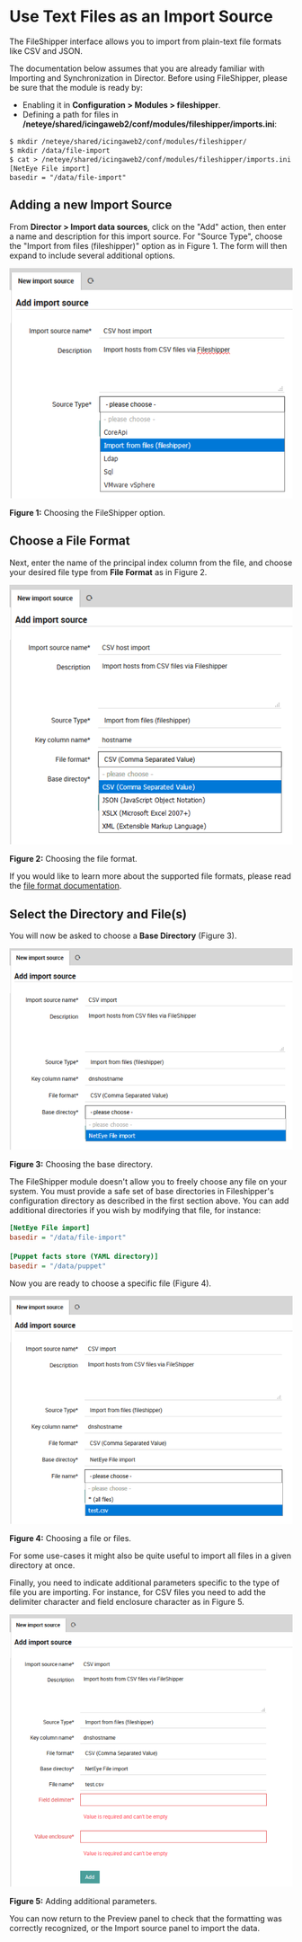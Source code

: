# <a id="ImportSource"></a> Use Text Files as an Import Source

The FileShipper interface allows you to import from plain-text file formats like CSV and JSON.

The documentation below assumes that you are already familiar with Importing and Synchronization
in Director.  Before using FileShipper, please be sure that the module is ready by:

* Enabling it in **Configuration > Modules > fileshipper**.
* Defining a path for files in **/neteye/shared/icingaweb2/conf/modules/fileshipper/imports.ini**:
```
$ mkdir /neteye/shared/icingaweb2/conf/modules/fileshipper/
$ mkdir /data/file-import
$ cat > /neteye/shared/icingaweb2/conf/modules/fileshipper/imports.ini
[NetEye File import]
basedir = "/data/file-import"
```



## <a id="fileshipper-importsource"></a>Adding a new Import Source

From **Director > Import data sources**, click on the "Add" action, then enter a name and description
for this import source.  For "Source Type", choose the "Import from files (fileshipper)" option as in
Figure 1.  The form will then expand to include several additional options.

![Add a Fileshipper Import Source](screenshot/fileshipper-import02.png)

**Figure 1:**  Choosing the FileShipper option.



## <a id="fileshipper-format"></a>Choose a File Format

Next, enter the name of the principal index column from the file, and choose your desired file type
from **File Format** as in Figure 2.

![Choose a File Format](screenshot/fileshipper-import03.png)

**Figure 2:**  Choosing the file format.

If you would like to learn more about the supported file formats, please read the
[file format documentation](11-FileFormats.md).



## <a id="fileshipper-file"></a>Select the Directory and File(s)

You will now be asked to choose a **Base Directory** (Figure 3).

![Choose a Base Directory](screenshot/fileshipper-import04.png)

**Figure 3:**  Choosing the base directory.

The FileShipper module doesn't allow you to freely choose any file on your system.  You must
provide a safe set of base directories in Fileshipper's configuration directory as described
in the first section above.  You can add additional directories if you wish by modifying
that file, for instance:

```ini
[NetEye File import]
basedir = "/data/file-import"

[Puppet facts store (YAML directory)]
basedir = "/data/puppet"
```

Now you are ready to choose a specific file (Figure 4).

![Choose a specific file](screenshot/fileshipper-import05.png)

**Figure 4:**  Choosing a file or files.

For some use-cases it might also be quite useful to import all files in a given
directory at once.

Finally, you need to indicate additional parameters specific to the type of file you are importing.
For instance, for CSV files you need to add the delimiter character and field enclosure character
as in Figure 5.

![Add extra options](screenshot/fileshipper-import06.png)

**Figure 5:**  Adding additional parameters.

You can now return to the Preview panel to check that the formatting was correctly recognized,
or the Import source panel to import the data.
